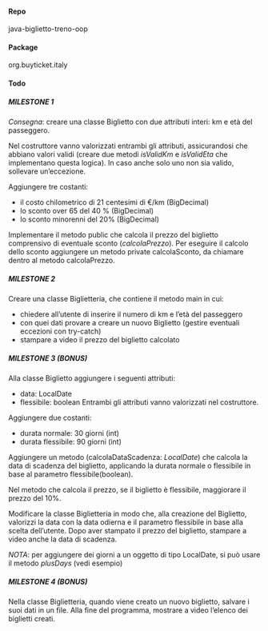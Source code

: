 #### Repo
java-biglietto-treno-oop

#### Package 
org.buyticket.italy

#### Todo
##### MILESTONE 1
*Consegna*: creare una classe Biglietto con due attributi interi: km e età del passeggero.

Nel costruttore vanno valorizzati entrambi gli attributi, assicurandosi che abbiano valori validi
(creare due metodi *isValidKm* e *isValidEta* che implementano questa logica). In caso anche
solo uno non sia valido, sollevare un’eccezione.

Aggiungere tre costanti:
-  il costo chilometrico di 21 centesimi di €/km (BigDecimal)
- lo sconto over 65 del 40 % (BigDecimal)
- lo sconto minorenni del 20% (BigDecimal)

Implementare il metodo public che calcola il prezzo del biglietto comprensivo di eventuale
sconto (*calcolaPrezzo*). Per eseguire il calcolo dello sconto aggiungere un metodo private
calcolaSconto, da chiamare dentro al metodo calcolaPrezzo.

##### MILESTONE 2
Creare una classe Biglietteria, che contiene il metodo main in cui:
- chiedere all’utente di inserire il numero di km e l’età del passeggero
- con quei dati provare a creare un nuovo Biglietto (gestire eventuali eccezioni con
try-catch)
- stampare a video il prezzo del biglietto calcolato

##### MILESTONE 3 (BONUS)
Alla classe Biglietto aggiungere i seguenti attributi:
- data: LocalDate
- flessibile: boolean
Entrambi gli attributi vanno valorizzati nel costruttore.

Aggiungere due costanti:
- durata normale: 30 giorni (int)
- durata flessibile: 90 giorni (int)

Aggiungere un metodo (calcolaDataScadenza: *LocalDate*) che calcola la data di scadenza
del biglietto, applicando la durata normale o flessibile in base al parametro
flessibile(boolean).

Nel metodo che calcola il prezzo, se il biglietto è flessibile, maggiorare il prezzo del 10%.

Modificare la classe Biglietteria in modo che, alla creazione del Biglietto, valorizzi la data con
la data odierna e il parametro flessibile in base alla scelta dell’utente.
Dopo aver stampato il prezzo del biglietto, stampare a video anche la data di scadenza.

*NOTA*: per aggiungere dei giorni a un oggetto di tipo LocalDate, si può usare il metodo
*plusDays* (vedi esempio)

##### MILESTONE 4 (BONUS)
Nella classe Biglietteria, quando viene creato un nuovo biglietto, salvare i suoi dati in un file.
Alla fine del programma, mostrare a video l’elenco dei biglietti creati.
